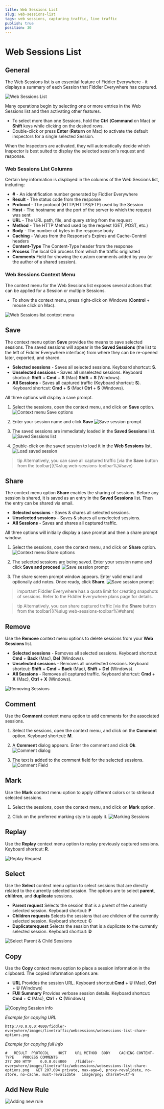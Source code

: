 ```yaml
---
title: Web Sessions List
slug: web-sessions-list
tags: web sessions, capturing traffic, live traffic
publish: true
position: 30
---
```


# Web Sessions List

## General

The Web Sessions list is an essential feature of Fiddler Everywhere - it displays a summary of each Session that Fiddler Everywhere has captured.

![Web Sessions List](../../../images/livetraffic/websessions/websessions-list-all.png)

Many operations begin by selecting one or more entries in the Web Sessions list and then activating other features.
- To select more than one Sessions, hold the __Ctrl__ (__Command__ on Mac) or __Shift__ keys while clicking on the desired rows.
- Double-click or press __Enter__ (__Return__ on Mac) to activate the default inspectors for a single selected Session.

When the Inspectors are activated, they will automatically decide which Inspector is best suited to display the selected session's request and response.

### Web Sessions List Columns

Certain key information is displayed in the columns of the Web Sessions list, including:

- __\#__ - An identification number generated by Fiddler Everywhere
- __Result__ - The status code from the response
- __Protocol__ - The protocol (HTTP/HTTPS/FTP) used by the Session
- __Host__ - The hostname and the port of the server to which the request was sent
- __URL__ - The URL path, file, and query string from the request
- __Method__ - The HTTP Method used by the request (GET, POST, etc.)
- __Body__ - The number of bytes in the response body
- __Caching__ - Values from the Response's Expires and Cache-Control headers
- __Content-Type__ The Content-Type header from the response
- __Process__ The local OS process from which the traffic originated
- __Comments__ Field for showing the custom comments added by you (or the author of a shared session).

### Web Sessions Context Menu

The context menu for the Web Sessions list exposes several actions that can be applied for a Session or multiple Sessions.
- To show the context menu, press right-click on Windows (__Control__ + mouse click on Mac).

![Web Sessions list context menu](../../../images/livetraffic/websessions/websessions-list-context-menu.png)

## Save

The context menu option __Save__ provides the means to save selected sessions. The saved sessions will appear in the __Saved Sessions__ (the list to the left of Fiddler Everywhere interface) from where they can be re-opened later, exported, and shared.

- __Selected sessions__ - Saves all selected sessions. Keyboard shortcut: __S__.
- __Unselected sessions__ - Saves all unselected sessions. Keyboard shortcut: __Shift__ + __Cmd__ + __S__ (Mac)  __Shift__ + __S__ (Windows).
- __All Sessions__ - Saves all captured traffic (Keyboard shortcut: __S__). Keyboard shortcut: __Cmd__ + __S__ (Mac)  __Ctrl__ + __S__ (Windows).

All three options will display a save prompt.

1.  Select the sessions, open the context menu, and click on __Save__ option.
![Context menu Save options](../../../images/livetraffic/websessions/websessions-list-context-save-options.png)

2. Enter your session name and click __Save__
![Save session prompt](../../../images/livetraffic/websessions/websessions-list-context-save.png)

3. The saved sessions are immediately loaded in the __Saved Sessions__ list.
![Saved Sessions list](../../../images/livetraffic/websessions/websessions-list-context-saved-list.png)

4. Double-click on the saved session to load it in the __Web Sessions__ list.
![Load saved session](../../../images/livetraffic/websessions/websessions-list-context-saved-loaded.png)

>tip Alternatively, you can save all captured traffic [via the __Save__ button from the toolbar]({%slug web-sessions-toolbar%}#save)

## Share

The context menu option __Share__ enables the sharing of sessions. Before any session is shared, it is saved as an entry in the __Saved Sessions__ list. Then the entry can be shared via email.

- __Selected sessions__ - Saves & shares all selected sessions.
- __Unselected sessions__ - Saves & shares all unselected sessions.
- __All Sessions__ - Saves and shares all captured traffic.

All three options will initially display a save prompt and then a share prompt window.

1. Select the sessions, open the context menu,  and click on __Share__ option.
![Context menu Share options](../../../images/livetraffic/websessions/websessions-list-share-options.png)

2. The selected sessions are being saved. Enter your session name and click __Save and proceed__
![Save session prompt](../../../images/livetraffic/websessions/websessions-list-context-save.png)

3. The share screen prompt window appears. Enter valid email and optionally add notes. Once ready, click __Share__.
![Save session prompt](../../../images/livetraffic/websessions/websessions-list-share-email-window.png)

>important Fiddler Everywhere has a quota limit for creating snapshots of sessions. Refer to the FIddler Everywhere plans page for details.

>tip Alternatively, you can share captured traffic [via the __Share__ button from the toolbar]({%slug web-sessions-toolbar%}#share)

## Remove

Use the __Remove__ context menu options to delete sessions from your __Web Sessions__ list. 

- __Selected sessions__ - Removes all selected sessions. Keyboard shortcut: __Cmd__ + __Back__ (Mac), __Del__ (Windows).
- __Unselected sessions__ - Removes all unselected sessions. Keyboard shortcut: __Shift__ + __Cmd__ + __Back__ (Mac), __Shift__ + __Del__ (Windows).
- __All Sessions__ - Removes all captured traffic. Keyboard shortcut: __Cmd__ + __X__ (Mac), __Ctrl__ + __X__ (Windows).

![Removing Sessions](../../../images/livetraffic/websessions/websessions-list-remove.png)

## Comment

Use the __Comment__ context menu option to add comments for the associated sessions. 

1. Select the sessions, open the context menu, and click on the __Comment__ option. Keyboard shortcut: __M__.

2. A __Comment__ dialog appears. Enter the comment and click __Ok__. 
![Comment dialog](../../../images/livetraffic/websessions/websessions-list-comment-prompt.png)

3. The text is added to the comment field for the selected sessions.
![Comment Field](../../../images/livetraffic/websessions/websessions-list-comment-field.png)

## Mark

Use the __Mark__ context menu option to apply different colors or to strikeout selected sessions.

1. Select the sessions, open the context menu, and click on __Mark__ option.

2. Click on the preferred marking style to apply it.
![Marking Sessions](../../../images/livetraffic/websessions/websessions-list-mark.png)

## Replay

Use the __Replay__ context menu option to replay previously captured sessions.  Keyboard shortcut: __R__.

![Replay Request](../../../images/livetraffic/websessions/websessions-list-replay.png)

## Select

Use the __Select__ context menu option to select sessions that are directly related to the currently selected session. The options are to select __parent__, __children__, and __duplicate__ sessions.

- __Parent request__ Selects the session that is a parent of the currently selected session. Keyboard shortcut: __P__
- __Children requests__ Selects the sessions that are children of the currently selected session. Keyboard shortcut: __C__
- __Duplicaterequest__ Selects the session that is a duplicate to the currently selected session. Keyboard shortcut: __D__

![Select Parent & Child Sessions](../../../images/livetraffic/websessions/websessions-list-select-child.png)

## Copy

Use the __Copy__ context menu option to place a session information in the clipboard. The copied information options are:

- __URL__ Provides the session URL. Keyboard shortcut:__Cmd__ + __U__ (Mac), __Ctrl__ + __U__ (Windows)
- __FUll Summary__ Provides verbose session details. Keyboard shortcut: __Cmd__ + __C__ (Mac), __Ctrl__ + __C__ (Windows)

![Copying Session info](../../../images/livetraffic/websessions/websessions-list-copy-full.png)

_Example for copying URL_
```
http://0.0.0.0:4000/fiddler-everywhere/images/livetraffic/websessions/websessions-list-share-options.png
```

_Example for copying full info_
```
#	RESULT	PROTOCOL	HOST	URL	METHOD	BODY	CACHING	CONTENT-TYPE	PROCESS	COMMENTS
277	200	HTTP	0.0.0.0:4000	/fiddler-everywhere/images/livetraffic/websessions/websessions-list-share-options.png	GET	207,094	private, max-age=0, proxy-revalidate, no-store, no-cache, must-revalidate	image/png; charset=utf-8		
```

## Add New Rule

![Adding new rule](../../../images/livetraffic/websessions/websessions-list-newrule.png)